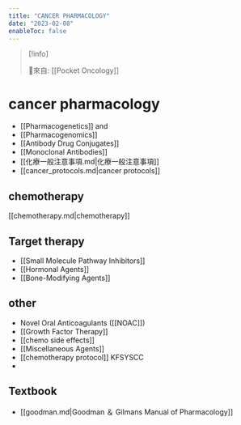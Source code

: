 ```yaml
---
title: "CANCER PHARMACOLOGY"
date: "2023-02-08"
enableToc: false
---
```


> [!info]
>
> 🌱來自: [[Pocket Oncology]]

# cancer pharmacology

- [[Pharmacogenetics]] and
- [[Pharmacogenomics]]
- [[Antibody Drug Conjugates]]
- [[Monoclonal Antibodies]]
- [[化療一般注意事項.md|化療一般注意事項]]
- [[cancer_protocols.md|cancer protocols]]

## chemotherapy
[[chemotherapy.md|chemotherapy]] 


## Target therapy

- [[Small Molecule Pathway Inhibitors]]
- [[Hormonal Agents]]
- [[Bone-Modifying Agents]]

## other

- Novel Oral Anticoagulants ([[NOAC]])
- [[Growth Factor Therapy]]
- [[chemo side effects]]
- [[Miscellaneous Agents]]
- [[chemotherapy protocol]] KFSYSCC
-

## Textbook

- [[goodman.md|Goodman ＆ Gilmans Manual of Pharmacology]]
